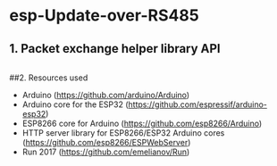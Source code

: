 # esp-Update-over-RS485

## 1. Packet exchange helper library API
```

```

##2. Resources used
* Arduino (https://github.com/arduino/Arduino)
* Arduino core for the ESP32 (https://github.com/espressif/arduino-esp32)
* ESP8266 core for Arduino (https://github.com/esp8266/Arduino)
* HTTP server library for ESP8266/ESP32 Arduino cores (https://github.com/esp8266/ESPWebServer)
* Run 2017 (https://github.com/emelianov/Run)
